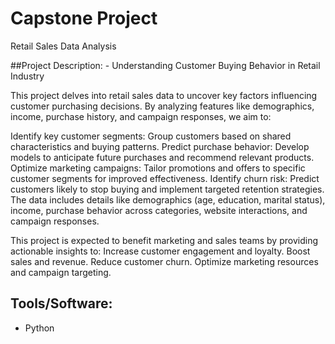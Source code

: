 # Capstone Project
 Retail Sales Data Analysis

##Project Description: - 
Understanding Customer Buying Behavior in Retail Industry

This project delves into retail sales data to uncover key factors influencing customer purchasing decisions. By analyzing features like demographics, income, purchase history, and campaign responses, we aim to:

Identify key customer segments: Group customers based on shared characteristics and buying patterns.
Predict purchase behavior: Develop models to anticipate future purchases and recommend relevant products.
Optimize marketing campaigns: Tailor promotions and offers to specific customer segments for improved effectiveness.
Identify churn risk: Predict customers likely to stop buying and implement targeted retention strategies.
The data includes details like demographics (age, education, marital status), income, purchase behavior across categories, website interactions, and campaign responses.

This project is expected to benefit marketing and sales teams by providing actionable insights to:
Increase customer engagement and loyalty.
Boost sales and revenue.
Reduce customer churn.
Optimize marketing resources and campaign targeting.

## Tools/Software:
* Python



